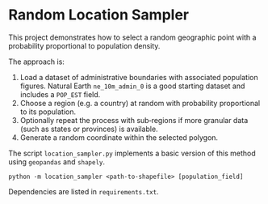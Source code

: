# Random Location Sampler

This project demonstrates how to select a random geographic point with a probability proportional to population density.

The approach is:

1. Load a dataset of administrative boundaries with associated population figures. Natural Earth `ne_10m_admin_0` is a good starting dataset and includes a `POP_EST` field.
2. Choose a region (e.g. a country) at random with probability proportional to its population.
3. Optionally repeat the process with sub‑regions if more granular data (such as states or provinces) is available.
4. Generate a random coordinate within the selected polygon.

The script `location_sampler.py` implements a basic version of this method using `geopandas` and `shapely`.

```
python -m location_sampler <path-to-shapefile> [population_field]
```

Dependencies are listed in `requirements.txt`.
